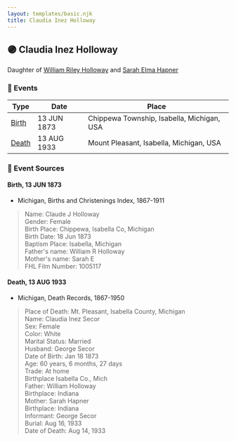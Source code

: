 ```yaml
---
layout: templates/basic.njk
title: Claudia Inez Holloway
---
```

## 🟣 Claudia Inez Holloway

Daughter of [William Riley Holloway](/people/9/90949012) and [Sarah Elma Hapner](/people/2/20173654)

### 📆 Events

Type | Date | Place
------ | ------ | ------
[Birth](#event-event-2) | 13 JUN 1873 | Chippewa Township, Isabella, Michigan, USA
[Death](#event-event-3) | 13 AUG 1933 | Mount Pleasant, Isabella, Michigan, USA

### 📰 Event Sources

#### <a id="event-event-2"></a> Birth, 13 JUN 1873
* Michigan, Births and Christenings Index, 1867-1911
>   
  > Name: Claude J Holloway  
  > Gender: Female  
  > Birth Place: Chippewa, Isabella Co, Michigan  
  > Birth Date: 18 Jun 1873  
  > Baptism Place: Isabella, Michigan  
  > Father's name: William R Holloway  
  > Mother's name: Sarah E  
  > FHL Film Number: 1005117

#### <a id="event-event-3"></a> Death, 13 AUG 1933
* Michigan, Death Records, 1867-1950
>   
  > Place of Death: Mt. Pleasant, Isabella County, Michigan  
  > Name: Claudia Inez Secor  
  > Sex: Female  
  > Color: White  
  > Marital Status: Married  
  > Husband: George Secor  
  > Date of Birth: Jan 18 1873  
  > Age: 60 years, 6 months, 27 days  
  > Trade: At home  
  > Birthplace Isabella Co., Mich  
  > Father: William Holloway  
  > Birthplace: Indiana  
  > Mother: Sarah Hapner  
  > Birthplace: Indiana  
  > Informant: George Secor  
  > Burial: Aug 16, 1933  
  > Date of Death: Aug 14, 1933